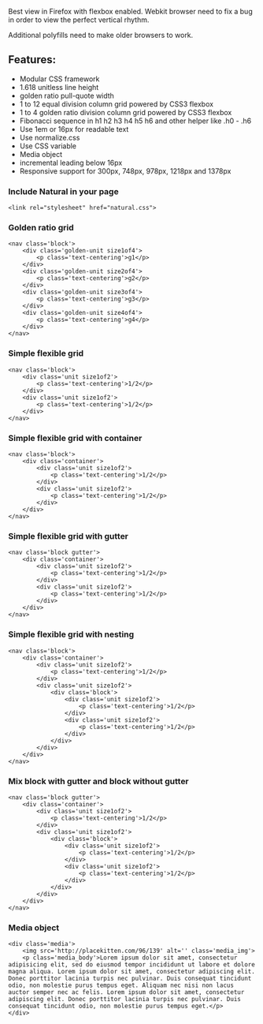 Best view in Firefox with flexbox enabled. Webkit browser need to fix a bug in order to view the perfect vertical rhythm. 

Additional polyfills need to make older browsers to work.

## Features:

* Modular CSS framework
* 1.618 unitless line height
* golden ratio pull-quote width
* 1 to 12 equal division column grid powered by CSS3 flexbox
* 1 to 4 golden ratio division column grid powered by CSS3 flexbox
* Fibonacci sequence in h1 h2 h3 h4 h5 h6 and other helper like .h0 - .h6
* Use 1em or 16px for readable text
* Use normalize.css
* Use CSS variable
* Media object
* incremental leading below 16px
* Responsive support for 300px, 748px, 978px, 1218px and 1378px

### Include Natural in your page

	<link rel="stylesheet" href="natural.css">

### Golden ratio grid

	<nav class='block'>
		<div class='golden-unit size1of4'>
			<p class='text-centering'>g1</p>
		</div>
		<div class='golden-unit size2of4'>
			<p class='text-centering'>g2</p>
		</div>
		<div class='golden-unit size3of4'>
			<p class='text-centering'>g3</p>
		</div>
		<div class='golden-unit size4of4'>
			<p class='text-centering'>g4</p>
		</div>
	</nav>	
	
### Simple flexible grid

	<nav class='block'>
		<div class='unit size1of2'>
			<p class='text-centering'>1/2</p>
		</div>
		<div class='unit size1of2'>
			<p class='text-centering'>1/2</p>
		</div>
	</nav>

### Simple flexible grid with container

	<nav class='block'>
		<div class='container'>
			<div class='unit size1of2'>
				<p class='text-centering'>1/2</p>
			</div>
			<div class='unit size1of2'>
				<p class='text-centering'>1/2</p>
			</div>
		</div>
	</nav>

### Simple flexible grid with gutter

	<nav class='block gutter'>
		<div class='container'>
			<div class='unit size1of2'>
				<p class='text-centering'>1/2</p>
			</div>
			<div class='unit size1of2'>
				<p class='text-centering'>1/2</p>
			</div>
		</div>
	</nav>

### Simple flexible grid with nesting

	<nav class='block'>
		<div class='container'>
			<div class='unit size1of2'>
				<p class='text-centering'>1/2</p>
			</div>
			<div class='unit size1of2'>
				<div class='block'>
					<div class='unit size1of2'>
						<p class='text-centering'>1/2</p>
					</div>
					<div class='unit size1of2'>
						<p class='text-centering'>1/2</p>
					</div>
				</div>
			</div>
		</div>
	</nav>

### Mix block with gutter and block without gutter

	<nav class='block gutter'>
		<div class='container'>
			<div class='unit size1of2'>
				<p class='text-centering'>1/2</p>
			</div>
			<div class='unit size1of2'>
				<div class='block'>
					<div class='unit size1of2'>
						<p class='text-centering'>1/2</p>
					</div>
					<div class='unit size1of2'>
						<p class='text-centering'>1/2</p>
					</div>
				</div>
			</div>
		</div>
	</nav>

### Media object	
	
	<div class='media'>
		<img src='http://placekitten.com/96/139' alt='' class='media_img'>
		<p class='media_body'>Lorem ipsum dolor sit amet, consectetur adipisicing elit, sed do eiusmod tempor incididunt ut labore et dolore magna aliqua. Lorem ipsum dolor sit amet, consectetur adipiscing elit. Donec porttitor lacinia turpis nec pulvinar. Duis consequat tincidunt odio, non molestie purus tempus eget. Aliquam nec nisi non lacus auctor semper nec ac felis. Lorem ipsum dolor sit amet, consectetur adipiscing elit. Donec porttitor lacinia turpis nec pulvinar. Duis consequat tincidunt odio, non molestie purus tempus eget.</p>
	</div>